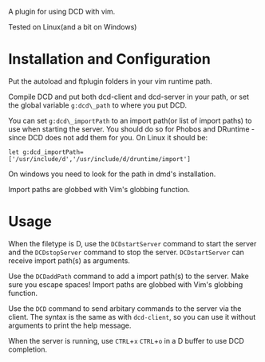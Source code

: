 A plugin for using DCD with vim.

Tested on Linux(and a bit on Windows)

Installation and Configuration
==============================
Put the autoload and ftplugin folders in your vim runtime path.

Compile DCD and put both dcd-client and dcd-server in your path, or set the
global variable `g:dcd\_path` to where you put DCD.

You can set `g:dcd\_importPath` to an import path(or list of import paths) to
use when starting the server. You should do so for Phobos and DRuntime - since
DCD does not add them for you. On Linux it should be:

```vim
let g:dcd_importPath=['/usr/include/d','/usr/include/d/druntime/import']
```

On windows you need to look for the path in dmd's installation.

Import paths are globbed with Vim's globbing function.

Usage
===================
When the filetype is D, use the `DCDstartServer` command to start the server
and the `DCDstopServer` command to stop the server. `DCDstartServer` can
receive import path(s) as arguments.

Use the `DCDaddPath` command to add a import path(s) to the server. Make sure you
escape spaces! Import paths are globbed with Vim's globbing function.

Use the `DCD` command to send arbitary commands to the server via the client.
The syntax is the same as with `dcd-client`, so you can use it without
arguments to print the help message.

When the server is running, use `CTRL`+`x` `CTRL`+`o` in a D buffer to use DCD
completion.
